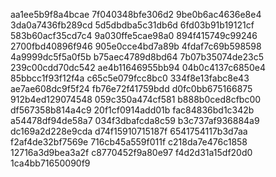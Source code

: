 aa1ee5b9f8a4bcae
7f040348bfe306d2
9be0b6ac4636e8e4
3da0a7436fb289cd
5d5dbdba5c31db6d
6fd03b91b19121cf
583b60acf35cd7c4
9a030ffe5cae98a0
894f415749c99246
2700fbd40896f946
905e0cce4bd7a89b
4fdaf7c69b598598
4a9999dc5f5a0f5b
b75aec4789d8bd64
7b07b35074de23c5
239c00cdd70dc542
ae4b11646955bb94
04b0c4137c6850e4
85bbcc1f93f12f4a
c65c5e079fcc8bc0
334f8e13fabc8e43
ae7ae608dc9f5f24
fb76e72f41759bdd
d0fc0bb675166875
912b4ed129074548
059c350a474cf581
b888b0ced8cfbc00
df567358b814a4c9
20f1cf0914add01b
fac84836bd1c342b
a54478df94de58a7
034f3dbafcda8c59
b3c737af936884a9
dc169a2d228e9cda
d74f15910715187f
6541754117b3d7aa
f2af4de32bf7569e
716cb45a559f011f
c218da7e476c1858
12716a3d9bea3a2f
c8770452f9a80e97
f4d2d31a15df20d0
1ca4bb71650090f9

